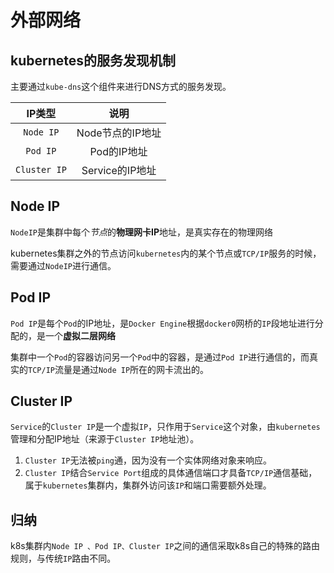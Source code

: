 # 外部网络

## kubernetes的服务发现机制

主要通过`kube-dns`这个组件来进行DNS方式的服务发现。


| IP类型 | 说明 |
| :---: | :---: |
| `Node IP` | Node节点的IP地址|
| `Pod IP` | Pod的IP地址|
| `Cluster IP` | Service的IP地址|

## Node IP

`NodeIP`是集群中每个*节点*的**物理网卡IP**地址，是真实存在的物理网络

kubernetes集群之外的节点访问`kubernetes`内的某个节点或`TCP/IP`服务的时候，需要通过`NodeIP`进行通信。

## Pod IP

`Pod IP`是每个`Pod`的IP地址，是`Docker Engine`根据`docker0`网桥的`IP`段地址进行分配的，是一个**虚拟二层网络**

集群中一个`Pod`的容器访问另一个`Pod`中的容器，是通过`Pod IP`进行通信的，而真实的`TCP/IP`流量是通过`Node IP`所在的网卡流出的。

## Cluster IP

`Service`的`Cluster IP`是一个虚拟`IP`，只作用于`Service`这个对象，由`kubernetes`管理和分配IP地址（来源于`Cluster IP`地址池）。

1. `Cluster IP`无法被`ping`通，因为没有一个实体网络对象来响应。
2. `Cluster IP`结合`Service Port`组成的具体通信端口才具备`TCP/IP`通信基础，属于`kubernetes`集群内，集群外访问该`IP`和端口需要额外处理。

## 归纳

k8s集群内`Node IP 、Pod IP、Cluster IP`之间的通信采取k8s自己的特殊的路由规则，与传统`IP`路由不同。